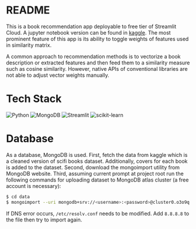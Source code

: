 # README 

This is a book recommendation app deployable to free tier of Streamlit Cloud. A jupyter notebook version can be found in [kaggle](). The most prominent feature of this app is its ability to toggle weights of features used in similarity matrix. 

A common approach to recommendation methods is to vectorize a book description or extracted features and then feed them to a similarity measure such as cosine similarity. However, native APIs of conventional libraries are not able to adjust vector weights manually. 

# Tech Stack

![Python](https://img.shields.io/badge/python-3670A0?style=for-the-badge&logo=python&logoColor=ffdd54) 
![MongoDB](https://img.shields.io/badge/MongoDB-%234ea94b.svg?style=for-the-badge&logo=mongodb&logoColor=white)
![Streamlit](https://img.shields.io/badge/Streamlit-black.svg?style=for-the-badge&logo=streamlit)
![scikit-learn](https://img.shields.io/badge/scikit--learn-%23F7931E.svg?style=for-the-badge&logo=scikit-learn&logoColor=white) 

# Database

As a database, MongoDB is used. First, fetch the data from kaggle which is a cleaned version of scifi books dataset. Additionally, covers for each book is added to the dataset. Second, download the mongoimport utility from MongoDB website. Third, assuming current prompt at project root run the following commands for uploading dataset to MongoDB atlas cluster (a free account is necessary):

```bash
$ cd data
$ mongoimport --uri mongodb+srv://<username>:<password>@cluster0.o3o9q.mongodb.net/<databasename> --collection BOOKS --type csv --headerline --file scifi_with_cover.csv
```

If DNS error occurs, `/etc/resolv.conf` needs to be modified. Add `8.8.8.8` to the file then try to import again.

